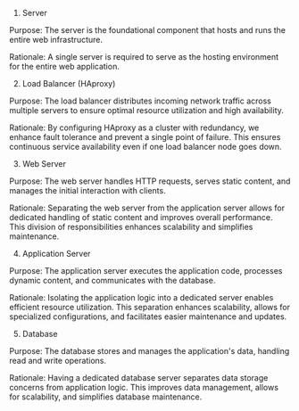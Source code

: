 1. Server

Purpose:
The server is the foundational component that hosts and runs the entire web infrastructure.

Rationale:
A single server is required to serve as the hosting environment for the entire web application.

2. Load Balancer (HAproxy)

Purpose:
The load balancer distributes incoming network traffic across multiple servers to ensure optimal resource utilization and high availability.

Rationale:
By configuring HAproxy as a cluster with redundancy, we enhance fault tolerance and prevent a single point of failure. This ensures continuous service availability even if one load balancer node goes down.

3. Web Server

Purpose:
The web server handles HTTP requests, serves static content, and manages the initial interaction with clients.

Rationale:
Separating the web server from the application server allows for dedicated handling of static content and improves overall performance. This division of responsibilities enhances scalability and simplifies maintenance.

4. Application Server

Purpose:
The application server executes the application code, processes dynamic content, and communicates with the database.

Rationale:
Isolating the application logic into a dedicated server enables efficient resource utilization. This separation enhances scalability, allows for specialized configurations, and facilitates easier maintenance and updates.

5. Database

Purpose:
The database stores and manages the application's data, handling read and write operations.

Rationale:
Having a dedicated database server separates data storage concerns from application logic. This improves data management, allows for scalability, and simplifies database maintenance.
